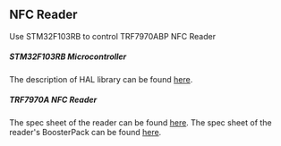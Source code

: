 ## NFC Reader
Use STM32F103RB to control TRF7970ABP NFC Reader

##### STM32F103RB Microcontroller
The description of HAL library can be found [here](http://www.st.com/content/ccc/resource/technical/document/user_manual/72/52/cc/53/05/e3/4c/98/DM00154093.pdf/files/DM00154093.pdf/jcr:content/translations/en.DM00154093.pdf).

##### TRF7970A NFC Reader
The spec sheet of the reader can be found [here](http://www.ti.com/lit/ds/symlink/trf7970a.pdf).
The spec sheet of the reader's BoosterPack can be found [here](http://www.dlpdesign.com/dlp-7970abp-ds-v11.pdf).

